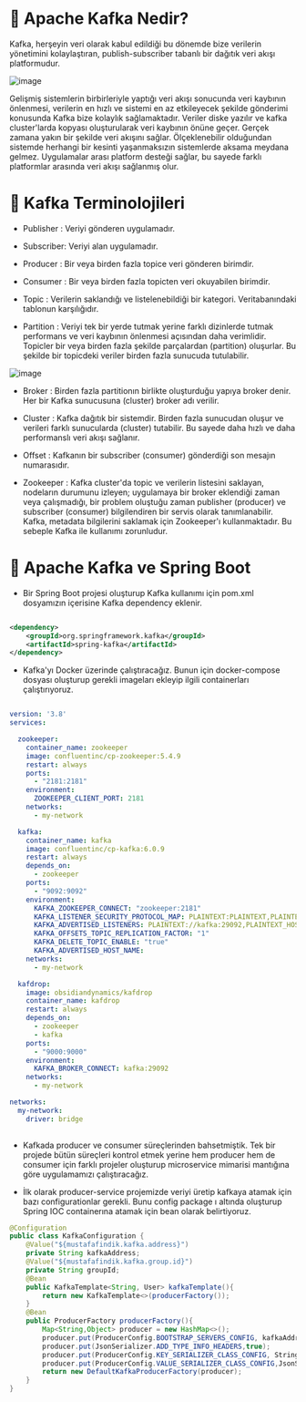 # 🎯 Apache Kafka Nedir?

Kafka, herşeyin veri olarak kabul edildiği bu dönemde bize verilerin yönetimini kolaylaştıran, publish-subscriber tabanlı bir dağıtık veri akışı platformudur.

![image](https://user-images.githubusercontent.com/91599453/227554058-9150341a-4941-4d5b-bc5e-126084219ad5.png)

Gelişmiş sistemlerin birbirleriyle yaptığı veri akışı sonucunda veri kaybının önlenmesi, verilerin en hızlı ve sistemi en az etkileyecek şekilde gönderimi konusunda Kafka bize kolaylık sağlamaktadır. Veriler diske yazılır ve kafka cluster'larda kopyası oluşturularak veri kaybının önüne geçer. Gerçek zamana yakın bir şekilde veri akışını sağlar. Ölçeklenebilir olduğundan sistemde herhangi bir kesinti yaşanmaksızın sistemlerde aksama meydana gelmez. Uygulamalar arası platform desteği sağlar, bu sayede farklı platformlar arasında veri akışı sağlanmış olur. 

# 📌 Kafka Terminolojileri 

- Publisher : Veriyi gönderen uygulamadır.

- Subscriber: Veriyi alan uygulamadır.

- Producer  : Bir veya birden fazla topice veri gönderen birimdir.

- Consumer  : Bir veya birden fazla topicten veri okuyabilen birimdir.

- Topic     : Verilerin saklandığı ve listelenebildiği bir kategori. Veritabanındaki tablonun karşılığıdır.

- Partition : Veriyi tek bir yerde tutmak yerine farklı dizinlerde tutmak performans ve veri kaybının önlenmesi açısından daha verimlidir. Topicler bir veya birden fazla şekilde parçalardan (partition) oluşurlar. Bu şekilde bir topicdeki veriler birden fazla sunucuda tutulabilir.

![image](https://user-images.githubusercontent.com/91599453/227864593-bae505df-8f22-41ae-abe9-1906c0996cbf.png)

- Broker    : Birden fazla partitionın birlikte oluşturduğu yapıya broker denir. Her bir Kafka sunucusuna (cluster) broker adı verilir.

- Cluster   : Kafka dağıtık bir sistemdir. Birden fazla sunucudan oluşur ve verileri farklı sunucularda (cluster) tutabilir. Bu sayede daha hızlı ve daha performanslı veri akışı sağlanır.

- Offset    : Kafkanın bir subscriber (consumer) gönderdiği son mesajın numarasıdır.

- Zookeeper : Kafka cluster'da topic ve verilerin listesini saklayan, nodeların durumunu izleyen; uygulamaya bir broker eklendiği zaman veya çalışmadığı, bir problem oluştuğu zaman publisher (producer) ve subscriber (consumer) bilgilendiren bir servis olarak tanımlanabilir. Kafka, metadata bilgilerini saklamak için Zookeeper'ı kullanmaktadır. Bu sebeple Kafka ile kullanımı zorunludur.

# 📌 Apache Kafka ve Spring Boot

* Bir Spring Boot projesi oluşturup Kafka kullanımı için pom.xml dosyamızın içerisine Kafka dependency eklenir.

``` xml

<dependency>
	<groupId>org.springframework.kafka</groupId>
	<artifactId>spring-kafka</artifactId>
</dependency>

```

* Kafka'yı Docker üzerinde çalıştıracağız. Bunun için docker-compose dosyası oluşturup gerekli imageları ekleyip ilgili containerları çalıştırıyoruz.

```yml

version: '3.8'
services:

  zookeeper:
    container_name: zookeeper
    image: confluentinc/cp-zookeeper:5.4.9
    restart: always
    ports:
      - "2181:2181"
    environment:
      ZOOKEEPER_CLIENT_PORT: 2181
    networks:
      - my-network

  kafka:
    container_name: kafka
    image: confluentinc/cp-kafka:6.0.9
    restart: always
    depends_on:
      - zookeeper
    ports:
      - "9092:9092"
    environment:
      KAFKA_ZOOKEEPER_CONNECT: "zookeeper:2181"
      KAFKA_LISTENER_SECURITY_PROTOCOL_MAP: PLAINTEXT:PLAINTEXT,PLAINTEXT_HOST:PLAINTEXT
      KAFKA_ADVERTISED_LISTENERS: PLAINTEXT://kafka:29092,PLAINTEXT_HOST://localhost:9092
      KAFKA_OFFSETS_TOPIC_REPLICATION_FACTOR: "1"
      KAFKA_DELETE_TOPIC_ENABLE: "true"
      KAFKA_ADVERTISED_HOST_NAME:
    networks:
      - my-network

  kafdrop:
    image: obsidiandynamics/kafdrop
    container_name: kafdrop
    restart: always
    depends_on:
      - zookeeper
      - kafka
    ports:
      - "9000:9000"
    environment:
      KAFKA_BROKER_CONNECT: kafka:29092
    networks:
      - my-network

networks:
  my-network:
    driver: bridge
    
```

* Kafkada producer ve consumer süreçlerinden bahsetmiştik. Tek bir projede bütün süreçleri kontrol etmek yerine hem producer hem de consumer için farklı projeler oluşturup microservice mimarisi mantığına göre uygulamamızı çalıştıracağız. 

* İlk olarak producer-service projemizde veriyi üretip kafkaya atamak için bazı configurationlar gerekli. Bunu config package ı altında oluşturup Spring IOC containerına atamak için bean olarak belirtiyoruz.

```java
@Configuration
public class KafkaConfiguration {
    @Value("${mustafafindik.kafka.address}")
    private String kafkaAddress;
    @Value("${mustafafindik.kafka.group.id}")
    private String groupId;
    @Bean
    public KafkaTemplate<String, User> kafkaTemplate(){
        return new KafkaTemplate<>(producerFactory());
    }
    @Bean
    public ProducerFactory producerFactory(){
        Map<String,Object> producer = new HashMap<>();
        producer.put(ProducerConfig.BOOTSTRAP_SERVERS_CONFIG, kafkaAddress);
        producer.put(JsonSerializer.ADD_TYPE_INFO_HEADERS,true);
        producer.put(ProducerConfig.KEY_SERIALIZER_CLASS_CONFIG, StringSerializer.class);
        producer.put(ProducerConfig.VALUE_SERIALIZER_CLASS_CONFIG,JsonSerializer.class);
        return new DefaultKafkaProducerFactory(producer);
    }
}
```






















